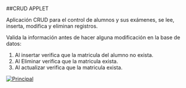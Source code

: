 ##CRUD APPLET

Aplicación CRUD para el control de alumnos y sus exámenes, se lee, inserta, modifica y eliminan registros.

Valida la información antes de hacer alguna modificación en la base de datos:

1. Al insertar verifica que la matricula del alumno no exista.
2. Al Eliminar verifica que la matricula exista.
3. Al actualizar verifica que la matricula exista.


[![Principal](http://image.ibb.co/cjNzCS/Screenshot_1.png "Principal")](http://image.ibb.co/cjNzCS/Screenshot_1.png"Principal")
